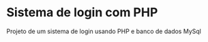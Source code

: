 # Sistema de login com PHP

Projeto de um sistema de login usando PHP e banco de dados MySql<br><br>

